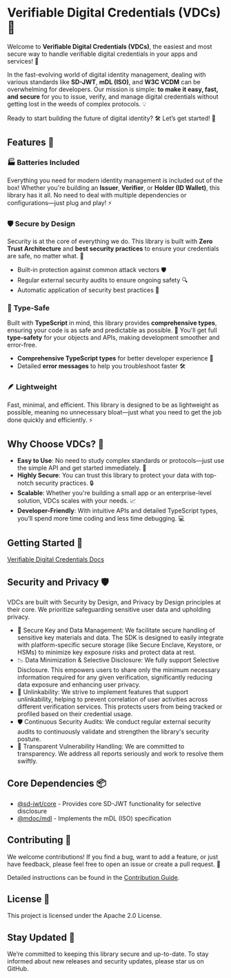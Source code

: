 # Verifiable Digital Credentials (VDCs) 🪪

Welcome to **Verifiable Digital Credentials (VDCs)**, the easiest and most secure way to handle verifiable digital credentials in your apps and services! 🚀

In the fast-evolving world of digital identity management, dealing with various standards like **SD-JWT**, **mDL (ISO)**, and **W3C VCDM** can be overwhelming for developers. Our mission is simple: **to make it easy, fast, and secure** for you to issue, verify, and manage digital credentials without getting lost in the weeds of complex protocols. 💡

Ready to start building the future of digital identity? 🛠️ Let’s get started! 🚀

## Features 🌟

### 🏭 **Batteries Included**

Everything you need for modern identity management is included out of the box! Whether you're building an **Issuer**, **Verifier**, or **Holder (ID Wallet)**, this library has it all. No need to deal with multiple dependencies or configurations—just plug and play! ⚡

### 🛡️ **Secure by Design**

Security is at the core of everything we do. This library is built with **Zero Trust Architecture** and **best security practices** to ensure your credentials are safe, no matter what. 🔐

- Built-in protection against common attack vectors 🛡️
- Regular external security audits to ensure ongoing safety 🔍
- Automatic application of security best practices 🏅

### 🎯 **Type-Safe**

Built with **TypeScript** in mind, this library provides **comprehensive types**, ensuring your code is as safe and predictable as possible. 💎 You'll get full **type-safety** for your objects and APIs, making development smoother and error-free.

- **Comprehensive TypeScript types** for better developer experience 📝
- Detailed **error messages** to help you troubleshoot faster 🛠️

### 🪶 **Lightweight**

Fast, minimal, and efficient. This library is designed to be as lightweight as possible, meaning no unnecessary bloat—just what you need to get the job done quickly and efficiently. ⚡

## Why Choose VDCs? 🤔

- **Easy to Use**: No need to study complex standards or protocols—just use the simple API and get started immediately. 🎉
- **Highly Secure**: You can trust this library to protect your data with top-notch security practices. 🔒
- **Scalable**: Whether you're building a small app or an enterprise-level solution, VDCs scales with your needs. 📈
- **Developer-Friendly**: With intuitive APIs and detailed TypeScript types, you’ll spend more time coding and less time debugging. 💻

## Getting Started 🏁

[Verifiable Digital Credentials Docs](https://vdcs.js.org/)

## Security and Privacy 🛡️

VDCs are built with Security by Design, and Privacy by Design principles at their core. We prioritize safeguarding sensitive user data and upholding privacy.

- 🔑 Secure Key and Data Management: We facilitate secure handling of sensitive key materials and data. The SDK is designed to easily integrate with platform-specific secure storage (like Secure Enclave, Keystore, or HSMs) to minimize key exposure risks and protect data at rest.
- 📉 Data Minimization & Selective Disclosure: We fully support Selective Disclosure. This empowers users to share only the minimum necessary information required for any given verification, significantly reducing data exposure and enhancing user privacy.
- 🔗 Unlinkability: We strive to implement features that support unlinkability, helping to prevent correlation of user activities across different verification services. This protects users from being tracked or profiled based on their credential usage.
- 🛡️ Continuous Security Audits: We conduct regular external security audits to continuously validate and strengthen the library's security posture.
- 🚨 Transparent Vulnerability Handling: We are committed to transparency. We address all reports seriously and work to resolve them swiftly.

## Core Dependencies 📦

- [@sd-jwt/core](https://github.com/openwallet-foundation/sd-jwt-js) - Provides core SD-JWT functionality for selective disclosure
- [@mdoc/mdl](https://github.com/openwallet-foundation-labs/mdl-js) - Implements the mDL (ISO) specification

## Contributing 🤝

We welcome contributions! If you find a bug, want to add a feature, or just have feedback, please feel free to open an issue or create a pull request. 🚀

Detailed instructions can be found in the [Contribution Guide](CONTRIBUTING.md).

## License 📜

This project is licensed under the Apache 2.0 License.

## Stay Updated 🚨

We’re committed to keeping this library secure and up-to-date. To stay informed about new releases and security updates, please star us on GitHub.
